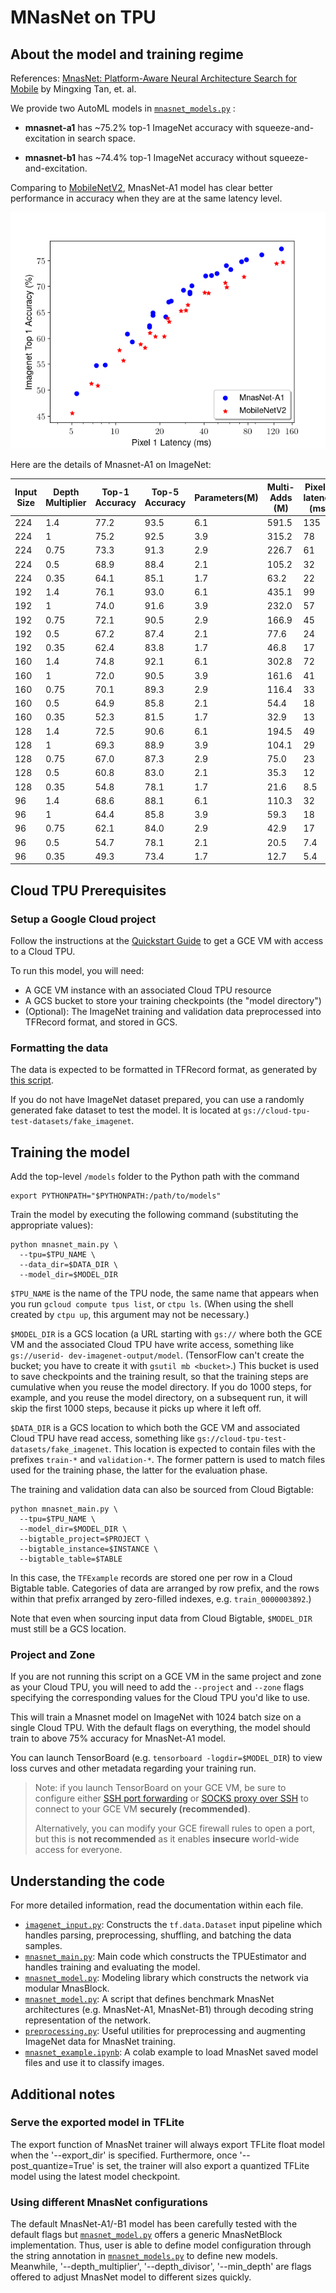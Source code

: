 # MNasNet on TPU

## About the model and training regime

References: [MnasNet: Platform-Aware Neural Architecture Search for Mobile](https://arxiv.org/pdf/1807.11626.pdf) by Mingxing Tan, et. al.

We provide two AutoML models in [`mnasnet_models.py`](mnasnet_models.py) :

  * <b>mnasnet-a1</b> has ~75.2% top-1 ImageNet accuracy  with squeeze-and-excitation in search space.

  * <b>mnasnet-b1</b> has ~74.4% top-1 ImageNet accuracy without squeeze-and-excitation.

Comparing to [MobileNetV2](https://arxiv.org/pdf/1801.04381.pdf),
MnasNet-A1 model has clear better performance in accuracy when they are at the
same latency level.

![MnasNet-A1 and MobileNetV2](g3doc/mnasnet_vs_mobilenetv2.png)


Here are the details of Mnasnet-A1 on ImageNet:

Input Size	| Depth Multiplier	| Top-1 Accuracy | 	Top-5 Accuracy	| Parameters(M)	| Multi-Adds (M)	| Pixel 1 latency (ms)
------- | ---------| --------- |---------|----|------------- | ----
224 |	1.4	| 77.2	| 93.5 |	6.1	|  591.5	| 135| 	77.2
224 |	1	  | 75.2	| 92.5 |	3.9	|  315.2	| 78	| 75.2
224 |	0.75| 73.3	| 91.3 |	2.9	|  226.7	| 61	| 73.3
224 |	0.5	| 68.9	| 88.4 |	2.1	|  105.2	| 32	| 68.9
224 |	0.35| 64.1	| 85.1 |	1.7	|  63.2	 |  22| 	64.1
192 |	1.4	| 76.1	| 93.0 |	6.1	|  435.1	| 99	| 76.1
192 |	1	  | 74.0	| 91.6 |	3.9	|  232.0	| 57	| 74
192 |	0.75| 72.1	| 90.5 |	2.9	|  166.9	| 45	| 72.1
192 |	0.5	| 67.2	| 87.4 |	2.1	|  77.6	 |  24| 	67.2
192 |	0.35| 62.4	| 83.8 |	1.7	|  46.8	 |  17| 	62.4
160 |	1.4	| 74.8	| 92.1 |	6.1	|  302.8	| 72	| 74.8
160 |	1	  | 72.0	| 90.5 |	3.9	|  161.6	| 41	| 72
160 |	0.75| 70.1	| 89.3 |	2.9	|  116.4	| 33	| 70.1
160 |	0.5	| 64.9	| 85.8 |	2.1	|  54.4	 |  18| 	64.9
160 |	0.35| 52.3	| 81.5 |	1.7	|  32.9	 |  13| 	59.3
128 |	1.4	| 72.5	| 90.6 |	6.1	|  194.5	| 49	| 72.5
128 |	1	  | 69.3	| 88.9 |	3.9	|  104.1	| 29	| 69.3
128 |	0.75| 67.0	| 87.3 |	2.9	|  75.0	 |  23| 	67
128 |	0.5	| 60.8	| 83.0 |	2.1	|  35.3	 |  12| 	60.8
128 |	0.35| 54.8	| 78.1 |	1.7	|  21.6	 |  8.5|	54.8
96	 |1.4	| 68.6	| 88.1 |  6.1	|  110.3	| 32	| 68.6
96	 |1	  | 64.4	| 85.8 |  3.9	|  59.3	 |  18| 	64.4
96	 |0.75| 62.1	| 84.0 |  2.9	|  42.9	 |  17| 	62.1
96	 |0.5	| 54.7	| 78.1 |  2.1	|  20.5	 |  7.4 | 54.7
96	 |0.35| 49.3	| 73.4 |	1.7	|  12.7	  | 5.4| 	49.3


## Cloud TPU Prerequisites

### Setup a Google Cloud project

Follow the instructions at the [Quickstart Guide][quickstart-guide] to get a GCE
VM with access to a Cloud TPU.

[quickstart-guide]: https://cloud.google.com/tpu/docs/quickstart

To run this model, you will need:

* A GCE VM instance with an associated Cloud TPU resource
* A GCS bucket to store your training checkpoints (the "model directory")
* (Optional): The ImageNet training and validation data preprocessed into
  TFRecord format, and stored in GCS.

### Formatting the data

The data is expected to be formatted in TFRecord format, as generated by [this
script][imagenet-download-format-as-tfrecord].

If you do not have ImageNet dataset prepared, you can use a randomly generated
fake dataset to test the model. It is located at
`gs://cloud-tpu-test-datasets/fake_imagenet`.

[imagenet-download-format-as-tfrecord]: https://github.com/tensorflow/tpu/blob/master/tools/datasets/imagenet_to_gcs.py

## Training the model

Add the top-level `/models` folder to the Python path with the command

```
export PYTHONPATH="$PYTHONPATH:/path/to/models"
```

Train the model by executing the following command (substituting the appropriate
values):

```
python mnasnet_main.py \
  --tpu=$TPU_NAME \
  --data_dir=$DATA_DIR \
  --model_dir=$MODEL_DIR
```

`$TPU_NAME` is the name of the TPU node, the same name that appears when you
run `gcloud compute tpus list`, or `ctpu ls`.  (When using the shell
created by `ctpu up`, this argument may not be necessary.)

`$MODEL_DIR` is a GCS location (a URL starting with `gs://` where both the GCE
VM and the associated Cloud TPU have write access, something like `gs://userid-
dev-imagenet-output/model`.  (TensorFlow can't create the bucket; you have to
create it with `gsutil mb <bucket>`.)  This bucket is used to save checkpoints
and the training result, so that the training steps are cumulative when you
reuse the model directory.  If you do 1000 steps, for example, and you reuse the
model directory, on a subsequent run, it will skip the first 1000 steps, because
it picks up where it left off.

`$DATA_DIR` is a GCS location to which both the GCE VM and associated Cloud TPU
have read access, something like `gs://cloud-tpu-test-datasets/fake_imagenet`.
This location is expected to contain files with the prefixes `train-*` and
`validation-*`.  The former pattern is used to match files used for the training
phase, the latter for the evaluation phase.

The training and validation data can also be sourced from Cloud Bigtable:

```
python mnasnet_main.py \
  --tpu=$TPU_NAME \
  --model_dir=$MODEL_DIR \
  --bigtable_project=$PROJECT \
  --bigtable_instance=$INSTANCE \
  --bigtable_table=$TABLE
```

In this case, the `TFExample` records are stored one per row in a Cloud Bigtable
table. Categories of data are arranged by row prefix, and the rows within that
prefix arranged by zero-filled indexes, e.g. `train_0000003892`.)

Note that even when sourcing input data from Cloud Bigtable, `$MODEL_DIR` must
still be a GCS location.

### Project and Zone

If you are not running this script on a GCE VM in the same project and zone as
your Cloud TPU, you will need to add the `--project` and `--zone` flags
specifying the corresponding values for the Cloud TPU you'd like to use.

This will train a Mnasnet model on ImageNet with 1024 batch size on a single
Cloud TPU. With the default flags on everything, the model should train to
above 75% accuracy for MnasNet-A1 model.

You can launch TensorBoard (e.g. `tensorboard -logdir=$MODEL_DIR`) to view loss
curves and other metadata regarding your training run.

> Note: if you launch TensorBoard on your GCE VM, be sure to configure either
> [SSH port forwarding][ssh-port-fwd] or [SOCKS proxy over SSH][socks-proxy] to
> connect to your GCE VM **securely (recommended)**.
>
> Alternatively, you can modify your GCE firewall rules to open a port, but this
> is **not recommended** as it enables **insecure** world-wide access for
> everyone.

[ssh-port-fwd]: https://cloud.google.com/solutions/connecting-securely#port-forwarding-over-ssh
[socks-proxy]: https://cloud.google.com/solutions/connecting-securely#socks-proxy-over-ssh


## Understanding the code

For more detailed information, read the documentation within each file.

* [`imagenet_input.py`](imagenet_input.py): Constructs the `tf.data.Dataset`
  input pipeline which handles parsing, preprocessing, shuffling, and batching
  the data samples.
* [`mnasnet_main.py`](mnasnet_main.py): Main code which constructs the
  TPUEstimator and handles training and evaluating the model.
* [`mnasnet_model.py`](mnasnet_model.py): Modeling library which constructs the
  network via modular MnasBlock.
* [`mnasnet_model.py`](mnasnet_models.py): A script that defines benchmark
MnasNet architectures (e.g. MnasNet-A1, MnasNet-B1) through decoding string
representation of the network.
* [`preprocessing.py`](preprocessing.py): Useful utilities for
  preprocessing and augmenting ImageNet data for MnasNet training.
* [`mnasnet_example.ipynb`](mnasnet_example.ipynb): A colab example to load
 MnasNet saved model files and use it to classify images.

## Additional notes

### Serve the exported model in TFLite

The export function of MnasNet trainer will always export TFLite float model
when the '--export_dir' is specified. Furthermore, once '--post_quantize=True'
is set, the trainer will also export a quantized TFLite model using the latest
model checkpoint.

### Using different MnasNet configurations

The default MnasNet-A1/-B1 model has been carefully tested with the default
flags but [`mnasnet_model.py`](mnasnet_model.py) offers a generic MnasNetBlock
implementation. Thus, user is able to define model configuration through the
string annotation in [`mnasnet_models.py`](mnasnet_models.py) to define new
models. Meanwhile, '--depth_multiplier', '--depth_divisor', '--min_depth' are
flags offered to adjust MnasNet model to different sizes quickly.
